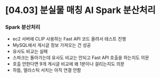 # [04.03] 분실물 매칭 AI Spark 분산처리

### Spark 분산처리
- ec2 서버에 CLIP 사용하는 Fast API 코드 올려서 테스트 진행
- MySQL에서 게시글 정보 가져오는 건 성공
- 유사도 비교는 실패
- 스파크는 돌아가는데 유사도 비교는 안되고 Fast API 호출을 하는지도 의문
- 호출 안한다면 9개 게시글 비교에 왜 1분이나 걸리는지도 의문
- 하둡, 엘라스틱 서치는 아직 연결 안함
